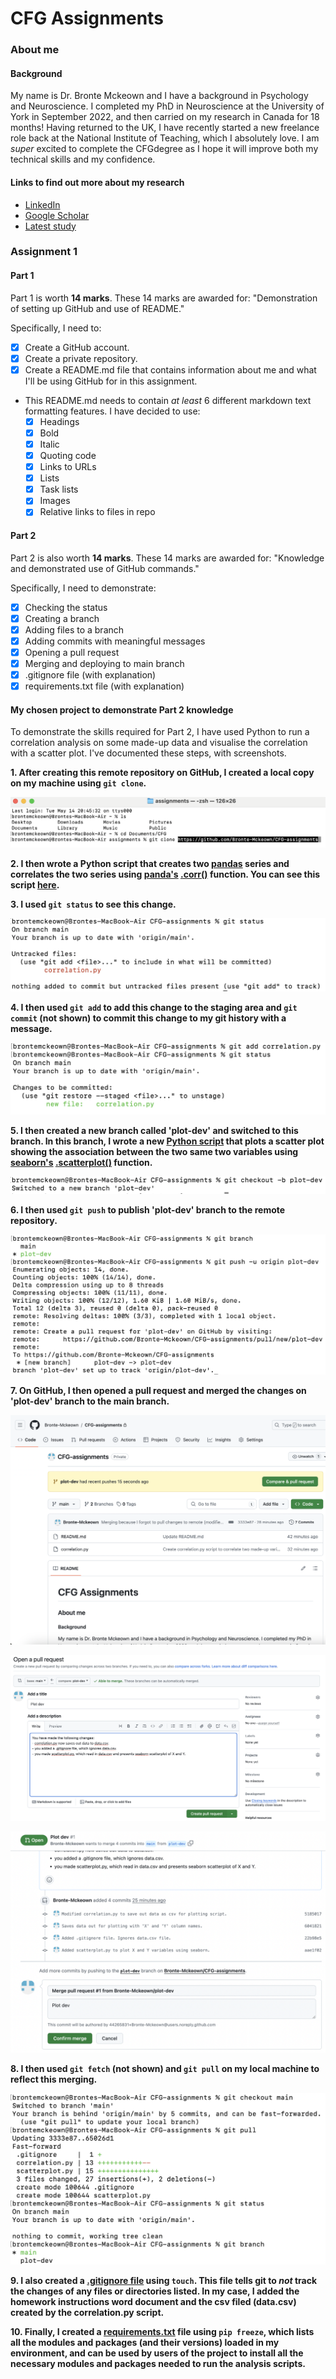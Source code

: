 # CFG Assignments

### About me

#### Background
My name is Dr. Bronte Mckeown and I have a background in Psychology and Neuroscience. I completed my PhD in Neuroscience at the University of York in September 2022, and then carried on my research in Canada for 18 months! Having returned to the UK, I have recently started a new freelance role back at the National Institute of Teaching, which I absolutely love. I am *super* excited to complete the CFGdegree as I hope it will improve both my technical skills and my confidence.

#### Links to find out more about my research
- [LinkedIn](www.linkedin.com/in/bronte-mckeown)
- [Google Scholar](https://scholar.google.com/citations?user=5HWZCp0AAAAJ&hl=en)
- [Latest study](https://www.researchsquare.com/article/rs-4131471/v1)

### Assignment 1

#### Part 1
Part 1 is worth **14 marks**. These 14 marks are awarded for: "Demonstration of setting up GitHub and use of README."

Specifically, I need to:
- [x] Create a GitHub account.
- [x] Create a private repository.
- [x] Create a README.md file that contains information about me and what I'll be using GitHub for in this assignment.
    
- This README.md needs to contain *at least* 6 different markdown text formatting features. I have decided to use:
  - [x] Headings
  - [x] Bold
  - [x] Italic
  - [x] Quoting code 
  - [x] Links to URLs
  - [x] Lists
  - [x] Task lists
  - [x] Images
  - [x] Relative links to files in repo

#### Part 2

Part 2 is also worth **14 marks**. These 14 marks are awarded for: "Knowledge and demonstrated use of GitHub commands."

Specifically, I need to demonstrate:
- [x] Checking the status
- [x] Creating a branch
- [x] Adding files to a branch
- [x] Adding commits with meaningful messages
- [x] Opening a pull request
- [x] Merging and deploying to main branch
- [x] .gitignore file (with explanation)
- [x] requirements.txt file (with explanation)

#### My chosen project to demonstrate Part 2 knowledge

To demonstrate the skills required for Part 2, I have used Python to run a correlation analysis on some made-up data and visualise the correlation with a scatter plot. I've documented these steps, with screenshots.

**1. After creating this remote repository on GitHub, I created a local copy on my machine using `git clone`.**

![gitclone](assignment1/screenshots/git_clone.png)

**2. I then wrote a Python script that creates two [pandas](https://pandas.pydata.org/) series and correlates the two series using [panda's](https://pandas.pydata.org/) [.corr()](https://pandas.pydata.org/pandas-docs/stable/reference/api/pandas.Series.corr.html) function. You can see this script [here](assignment1/correlation.py).**

**3. I used `git status` to see this change.**

![gitstatus1](assignment1/screenshots/git_status1.png)

**4. I then used `git add` to add this change to the staging area and `git commit` (not shown) to commit this change to my git history with a message.**

![gitadd](assignment1/screenshots/git_add1.png)

**5. I then created a new branch called 'plot-dev' and switched to this branch. In this branch, I wrote a new [Python script](assignment1/scatterplot.py) that plots a scatter plot showing the association between the two same two variables using [seaborn's](https://seaborn.pydata.org/index.html) [.scatterplot()](https://seaborn.pydata.org/generated/seaborn.scatterplot.html) function.**

![newbranch](assignment1/screenshots/new_branch.png)
   
   
**6. I then used `git push` to publish 'plot-dev' branch to the remote repository.**



![newbranch_remote](assignment1/screenshots/new_branch_push_remote.png)
   
   
   
**7. On GitHub, I then opened a pull request and merged the changes on 'plot-dev' branch to the main branch.**



![pullrequest](assignment1/screenshots/compare_pull_request.png)

   


![pullrequest](assignment1/screenshots/pull_request_description.png)

   


![pullrequest](assignment1/screenshots/confirm_merge.png)
    

    
**8. I then used `git fetch` (not shown) and `git pull` on my local machine to reflect this merging.**


![gitpull](assignment1/screenshots/git_pull.png)
    

**9. I also created a [.gitignore file](.gitignore) using `touch`. This file tells git to *not* track the changes of any files or directories listed. In my case, I added the homework instructions word document and the csv filed (data.csv) created by the correlation.py script.**

**10. Finally, I created a [requirements.txt](assignment1/requirements.txt) file using `pip freeze`, which lists all the modules and packages (and their versions) loaded in my environment, and can be used by users of the project to install all the necessary modules and packages needed to run the analysis scripts.**
